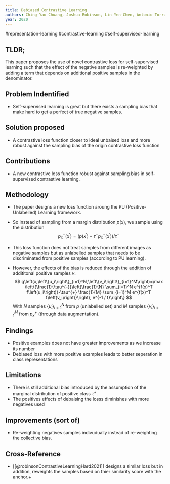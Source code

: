 ```yaml
---
title: Debiased Contrastive Learning
authors: Ching-Yao Chuang, Joshua Robinson, Lin Yen-Chen, Antonio Torralba, Stefanie Jegelka
year: 2020
---
```


#representation-learning #contrastive-learning #self-supervised-learning 

## TLDR;
This paper proposes the use of novel contrastive loss for self-supervised learning such that the effect of the negative samples is re-weighted by adding a term that depends on additional positive samples in the denominator.

## Problem Indentified
- Self-supervised learning is great but there exists a sampling bias that make hard to get a perfect of true negative samples.

## Solution proposed 
- A contrastive loss function closer to ideal unbaised loss and more robust against the sampling bias of the origin contrastive loss function

## Contributions
- A new contrastive loss function robust against sampling bias in self-supervised contrastive learning.

## Methodology
- The paper designs a new loss function aroung the PU (Positive-Unlabelled) Learning framework.
- So instead of sampling from a margin distribution $p(x)$, we sample using the distribution
$$
p_x^{-}\left(x^{\prime}\right)=\left(p\left(x^{\prime}\right)-\tau^{+} p_x^{+}\left(x^{\prime}\right)\right) / \tau^{-}
$$

- This loss function does not treat samples from different images as negative samples but as unlabelled samples that needs to be discriminated from positive samples (according to PU learning).
- However, the effects of the bias is reduced through the addition of addititonal positive samples $v$.
$$
g\left(x,\left\{u_i\right\}_{i=1}^N,\left\{v_i\right\}_{i=1}^M\right)=\max \left\{\frac{1}{\tau^{-}}\left(\frac{1}{N} \sum_{i=1}^N e^{f(x)^T f\left(u_i\right)}-\tau^{+} \frac{1}{M} \sum_{i=1}^M e^{f(x)^T f\left(v_i\right)}\right), e^{-1 / t}\right\}
$$
With $N$ samples $\left\{u_i\right\}_{i=1}^N$ from $p$ (unlabelled set) and $M$ samples $\left\{v_i\right\}_{i=1}^M$ from $p_x^{+}$ (through data augmentation).

## Findings
- Positive examples does not have greater improvements as we increase its number
- Debiased loss with more positive examples leads to better seperation in class representations

## Limitations
- There is still additional bias introduced by the assumption of the marginal distribution of positive class $\tau^{+}$.
- The positives effects of debaising the losss diminishes with more negatives used

## Improvements (sort of)
- Re-weighting negatives samples indivudually instead of re-weighting the collective bias.

## Cross-Reference
- [[@robinsonContrastiveLearningHard2021]] designs a similar loss but in addition, reweights the samples based on thier similarity score with the anchor.+


